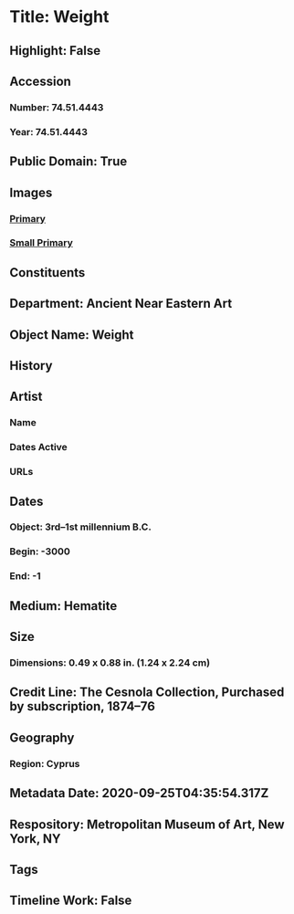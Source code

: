 # Title: Weight
## Highlight: False
## Accession
### Number: 74.51.4443
### Year: 74.51.4443
## Public Domain: True
## Images
### [Primary](https://images.metmuseum.org/CRDImages/an/original/ME74_51_4443.jpg)
### [Small Primary](https://images.metmuseum.org/CRDImages/an/web-large/ME74_51_4443.jpg)
## Constituents
## Department: Ancient Near Eastern Art
## Object Name: Weight
## History
## Artist
### Name
### Dates Active
### URLs
## Dates
### Object: 3rd–1st millennium B.C.
### Begin: -3000
### End: -1
## Medium: Hematite
## Size
### Dimensions: 0.49 x 0.88 in. (1.24 x 2.24 cm)
## Credit Line: The Cesnola Collection, Purchased by subscription, 1874–76
## Geography
### Region: Cyprus
## Metadata Date: 2020-09-25T04:35:54.317Z
## Respository: Metropolitan Museum of Art, New York, NY
## Tags
## Timeline Work: False